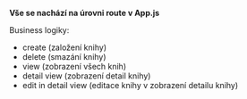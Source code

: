 
**Vše se nachází na úrovni route v App.js**

Business logiky:
- create (založení knihy)
- delete (smazání knihy)
- view (zobrazení všech knih)
- detail view (zobrazení detail knihy)
- edit in detail view (editace knihy v zobrazení detailu knihy)
